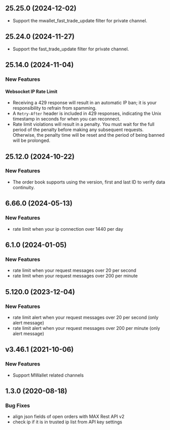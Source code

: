 ## 25.25.0 (2024-12-02)
- Support the mwallet_fast_trade_update filter for private channel.

## 25.24.0 (2024-11-27)
- Support the fast_trade_update filter for private channel.

## 25.14.0 (2024-11-04)

### New Features
#### Websocket IP Rate Limit
- Receiving a 429 response will result in an automatic IP ban; it is your responsibility to refrain from spamming.
- A `Retry-After` header is included in 429 responses, indicating the Unix timestamp in seconds for when you can reconnect.
- Rate limit violations will result in a penalty. You must wait for the full period of the penalty before making any subsequent requests. Otherwise, the penalty time will be reset and the period of being banned will be prolonged.

## 25.12.0 (2024-10-22)

### New Features
* The order book supports using the version, first and last ID to verify data continuity.

## 6.66.0 (2024-05-13)

### New Features
* rate limit when your ip connection over 1440 per day


## 6.1.0 (2024-01-05)

### New Features
* rate limit when your request messages over 20 per second
* rate limit when your request messages over 200 per minute

## 5.120.0 (2023-12-04)

### New Features
* rate limit alert when your request messages over 20 per second (only alert message)
* rate limit alert when your request messages over 200 per minute (only alert message)

## v3.46.1 (2021-10-06)

### New Features
* Support MWallet related channels

## 1.3.0 (2020-08-18)

### Bug Fixes
* align json fields of open orders with MAX Rest API v2
* check ip if it is in trusted ip list from API key settings
